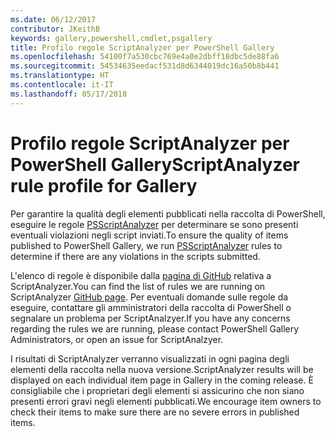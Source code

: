 ```yaml
---
ms.date: 06/12/2017
contributor: JKeithB
keywords: gallery,powershell,cmdlet,psgallery
title: Profilo regole ScriptAnalyzer per PowerShell Gallery
ms.openlocfilehash: 54100f7a530cbc769e4a0e2dbff18dbc5de88fa6
ms.sourcegitcommit: 54534635eedacf531d8d6344019dc16a50b8b441
ms.translationtype: HT
ms.contentlocale: it-IT
ms.lasthandoff: 05/17/2018
---
```

# <a name="scriptanalyzer-rule-profile-for-gallery"></a><span data-ttu-id="b5c43-103">Profilo regole ScriptAnalyzer per PowerShell Gallery</span><span class="sxs-lookup"><span data-stu-id="b5c43-103">ScriptAnalyzer rule profile for Gallery</span></span>

<span data-ttu-id="b5c43-104">Per garantire la qualità degli elementi pubblicati nella raccolta di PowerShell, eseguire le regole [PSScriptAnalyzer](https://github.com/PowerShell/PSScriptAnalyzer) per determinare se sono presenti eventuali violazioni negli script inviati.</span><span class="sxs-lookup"><span data-stu-id="b5c43-104">To ensure the quality of items published to PowerShell Gallery, we run [PSScriptAnalyzer](https://github.com/PowerShell/PSScriptAnalyzer) rules to determine if there are any violations in the scripts submitted.</span></span>

<span data-ttu-id="b5c43-105">L'elenco di regole è disponibile dalla [pagina di GitHub](https://github.com/PowerShell/PSScriptAnalyzer/blob/development/Engine/Settings/PSGallery.psd1) relativa a ScriptAnalyzer.</span><span class="sxs-lookup"><span data-stu-id="b5c43-105">You can find the list of rules we are running on ScriptAnalyzer [GitHub page](https://github.com/PowerShell/PSScriptAnalyzer/blob/development/Engine/Settings/PSGallery.psd1).</span></span>
<span data-ttu-id="b5c43-106">Per eventuali domande sulle regole da eseguire, contattare gli amministratori della raccolta di PowerShell o segnalare un problema per ScriptAnalzyer.</span><span class="sxs-lookup"><span data-stu-id="b5c43-106">If you have any concerns regarding the rules we are running, please contact PowerShell Gallery Administrators, or open an issue for ScriptAnalzyer.</span></span>

<span data-ttu-id="b5c43-107">I risultati di ScriptAnalyzer verranno visualizzati in ogni pagina degli elementi della raccolta nella nuova versione.</span><span class="sxs-lookup"><span data-stu-id="b5c43-107">ScriptAnalyzer results will be displayed on each individual item page in Gallery in the coming release.</span></span> <span data-ttu-id="b5c43-108">È consigliabile che i proprietari degli elementi si assicurino che non siano presenti errori gravi negli elementi pubblicati.</span><span class="sxs-lookup"><span data-stu-id="b5c43-108">We encourage item owners to check their items to make sure there are no severe errors in published items.</span></span>
